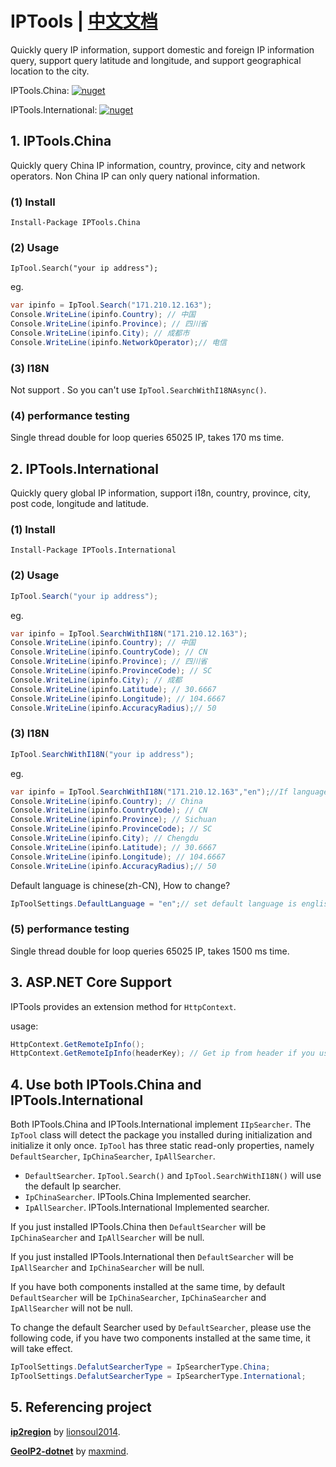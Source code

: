 # IPTools | [中文文档](README_zh-CN.md)
Quickly query IP information, support domestic and foreign IP information query, support query latitude and longitude, and support geographical location to the city.

IPTools.China: [![nuget](https://img.shields.io/nuget/v/IPTools.China.svg?style=flat-square)](https://www.nuget.org/packages/IPTools.China/)

IPTools.International: [![nuget](https://img.shields.io/nuget/v/IPTools.International.svg?style=flat-square)](https://www.nuget.org/packages/IPTools.International/)

## 1. IPTools.China

Quickly query China IP information, country, province, city and network operators. Non China IP can only query national information.

### (1) Install

````shell
Install-Package IPTools.China
````

### (2) Usage

````shell
IpTool.Search("your ip address");
````

eg.

````csharp
var ipinfo = IpTool.Search("171.210.12.163");
Console.WriteLine(ipinfo.Country); // 中国
Console.WriteLine(ipinfo.Province); // 四川省
Console.WriteLine(ipinfo.City); // 成都市
Console.WriteLine(ipinfo.NetworkOperator);// 电信
````

### (3) I18N

Not support . So you can't use `IpTool.SearchWithI18NAsync()`.

### (4) performance testing

Single thread double for loop queries 65025 IP, takes 170 ms time.

## 2. IPTools.International

Quickly query global IP information, support i18n, country, province, city, post code, longitude and latitude. 

### (1) Install

```shell
Install-Package IPTools.International
```

### (2) Usage

````csharp
IpTool.Search("your ip address");
````

eg.

````csharp
var ipinfo = IpTool.SearchWithI18N("171.210.12.163");
Console.WriteLine(ipinfo.Country); // 中国
Console.WriteLine(ipinfo.CountryCode); // CN
Console.WriteLine(ipinfo.Province); // 四川省
Console.WriteLine(ipinfo.ProvinceCode); // SC
Console.WriteLine(ipinfo.City); // 成都
Console.WriteLine(ipinfo.Latitude); // 30.6667
Console.WriteLine(ipinfo.Longitude); // 104.6667
Console.WriteLine(ipinfo.AccuracyRadius);// 50
````

### (3) I18N

````csharp
IpTool.SearchWithI18N("your ip address");
````

eg.

````csharp
var ipinfo = IpTool.SearchWithI18N("171.210.12.163","en");//If language code is not set, Chinese will be used by default.
Console.WriteLine(ipinfo.Country); // China
Console.WriteLine(ipinfo.CountryCode); // CN
Console.WriteLine(ipinfo.Province); // Sichuan
Console.WriteLine(ipinfo.ProvinceCode); // SC
Console.WriteLine(ipinfo.City); // Chengdu
Console.WriteLine(ipinfo.Latitude); // 30.6667
Console.WriteLine(ipinfo.Longitude); // 104.6667
Console.WriteLine(ipinfo.AccuracyRadius);// 50
````

Default language is chinese(zh-CN), How to change?

````csharp
IpToolSettings.DefaultLanguage = "en";// set default language is english.
````

### (5) performance testing

Single thread double for loop queries 65025 IP, takes 1500 ms time.

## 3. ASP.NET Core Support

IPTools provides an extension method for `HttpContext`.

usage:

````csharp
HttpContext.GetRemoteIpInfo();
HttpContext.GetRemoteIpInfo(headerKey); // Get ip from header if you use nginx, haproxy etc.
````

## 4. Use both IPTools.China and IPTools.International

Both IPTools.China and IPTools.International implement `IIpSearcher`. The `IpTool` class will detect the package you installed during initialization and initialize it only once. `IpTool` has three static read-only properties, namely `DefaultSearcher`, `IpChinaSearcher`, `IpAllSearcher`.

- `DefaultSearcher`. `IpTool.Search()` and `IpTool.SearchWithI18N()` will use the default Ip searcher.
- `IpChinaSearcher`. IPTools.China Implemented searcher.
- `IpAllSearcher`. IPTools.International Implemented searcher.

If you just installed IPTools.China then `DefaultSearcher` will be `IpChinaSearcher` and `IpAllSearcher` will be null.

If you just installed IPTools.International then `DefaultSearcher` will be `IpAllSearcher` and `IpChinaSearcher` will be null.

If you have both components installed at the same time, by default `DefaultSearcher` will be `IpChinaSearcher`, `IpChinaSearcher` and `IpAllSearcher` will not be null.

To change the default Searcher used by `DefaultSearcher`, please use the following code, if you have two components installed at the same time, it will take effect.

```csharp
IpToolSettings.DefalutSearcherType = IpSearcherType.China;
IpToolSettings.DefalutSearcherType = IpSearcherType.International;
```

## 5. Referencing project

[**ip2region**](https://github.com/lionsoul2014/ip2region) by [lionsoul2014](https://github.com/lionsoul2014).

[**GeoIP2-dotnet**](https://github.com/maxmind/GeoIP2-dotnet) by [maxmind](https://github.com/maxmind).